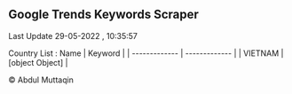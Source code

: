 

## Google Trends Keywords Scraper 
 
Last Update 29-05-2022 , 10:35:57

Country List :
 Name  | Keyword |
| ------------- | ------------- |
| VIETNAM | [object Object] |



© Abdul Muttaqin 

